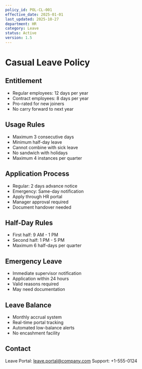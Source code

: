 ```yaml
---
policy_id: POL-CL-001
effective_date: 2025-01-01
last_updated: 2025-10-27
department: HR
category: Leave
status: Active
version: 1.5
---
```


# Casual Leave Policy

## Entitlement
- Regular employees: 12 days per year
- Contract employees: 8 days per year
- Pro-rated for new joiners
- No carry forward to next year

## Usage Rules
- Maximum 3 consecutive days
- Minimum half-day leave
- Cannot combine with sick leave
- No sandwich with holidays
- Maximum 4 instances per quarter

## Application Process
- Regular: 2 days advance notice
- Emergency: Same-day notification
- Apply through HR portal
- Manager approval required
- Document handover needed

## Half-Day Rules
- First half: 9 AM - 1 PM
- Second half: 1 PM - 5 PM
- Maximum 6 half-days per quarter

## Emergency Leave
- Immediate supervisor notification
- Application within 24 hours
- Valid reasons required
- May need documentation

## Leave Balance
- Monthly accrual system
- Real-time portal tracking
- Automated low-balance alerts
- No encashment facility

## Contact
Leave Portal: leave.portal@company.com
Support: +1-555-0124
